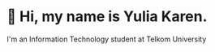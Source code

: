 <h1> 👋 Hi, my name is Yulia Karen.</h1>

I'm an Information Technology student at Telkom University


<!---
```
- 👋 Hi, I’m @yuliakaren
- 👀 I’m interested in ...
- 🌱 I’m currently learning ...
- 💞️ I’m looking to collaborate on ...
- 📫 How to reach me ...
```
<!---
yuliakaren/yuliakaren is a ✨ special ✨ repository because its `README.md` (this file) appears on your GitHub profile.
You can click the Preview link to take a look at your changes.
--->



